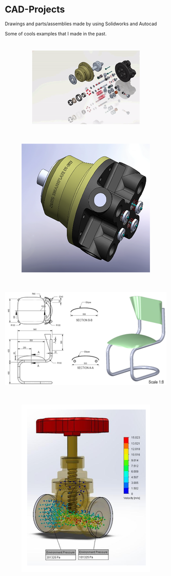 # CAD-Projects
Drawings and parts/assemblies made by using Solidworks and Autocad

Some of cools examples that I made in the past.

<pre><p align="center">
<img src="/ezgif.com-gif-maker.gif">
</p></pre>

<pre><p align="center">
<img src="/SwashplatePump.png"  width="400" height="400">
</p></pre>

<pre><p align="center">
<img src="/chair.png" >
</p></pre>

<pre><p align="center">
<img src="/FlowSim.png" width="400" height="520">
</p></pre>

